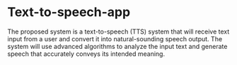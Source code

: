 # Text-to-speech-app
The proposed system is a text-to-speech (TTS) system that will receive text input from a user and convert it into natural-sounding speech output. The system will use advanced algorithms to analyze the input text and generate speech that accurately conveys its intended meaning. 
